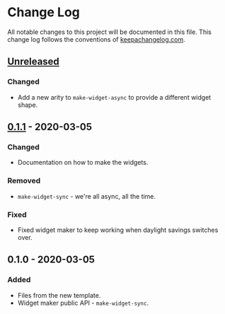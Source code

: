 # Change Log
All notable changes to this project will be documented in this file. This change log follows the conventions of [keepachangelog.com](http://keepachangelog.com/).

## [Unreleased]
### Changed
- Add a new arity to `make-widget-async` to provide a different widget shape.

## [0.1.1] - 2020-03-05
### Changed
- Documentation on how to make the widgets.

### Removed
- `make-widget-sync` - we're all async, all the time.

### Fixed
- Fixed widget maker to keep working when daylight savings switches over.

## 0.1.0 - 2020-03-05
### Added
- Files from the new template.
- Widget maker public API - `make-widget-sync`.

[Unreleased]: https://github.com/your-name/md-archiviofarmaco/compare/0.1.1...HEAD
[0.1.1]: https://github.com/your-name/md-archiviofarmaco/compare/0.1.0...0.1.1

